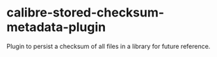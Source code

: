 # calibre-stored-checksum-metadata-plugin
Plugin to persist a checksum of all files in a library for future reference.
